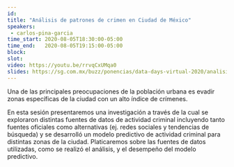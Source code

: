 ```yaml
---
id: 
title: "Análisis de patrones de crimen en Ciudad de México"
speakers:
 - carlos-pina-garcia
time_start: 2020-08-05T18:30:00-05:00
time_end:   2020-08-05T19:15:00-05:00
block: 
slot: 
video: https://youtu.be/rrvqCxUMqa0
slides: https://sg.com.mx/buzz/ponencias/data-days-virtual-2020/analisis-de-patrones-de-crimen-en-ciudad-de-mexico
---
```


Una de las principales preocupaciones de la población urbana es evadir zonas específicas de la ciudad con un alto índice de crímenes.

En esta sesión presentaremos una investigación a través de la cual se exploraron distintas fuentes de datos de actividad criminal incluyendo tanto fuentes oficiales como alternativas (ej. redes sociales y tendencias de búsqueda) y se desarrolló un modelo predictivo de actividad criminal para distintas zonas de la ciudad. Platicaremos sobre las fuentes de datos utilizadas, como se realizó el análisis, y el desempeño del modelo predictivo.